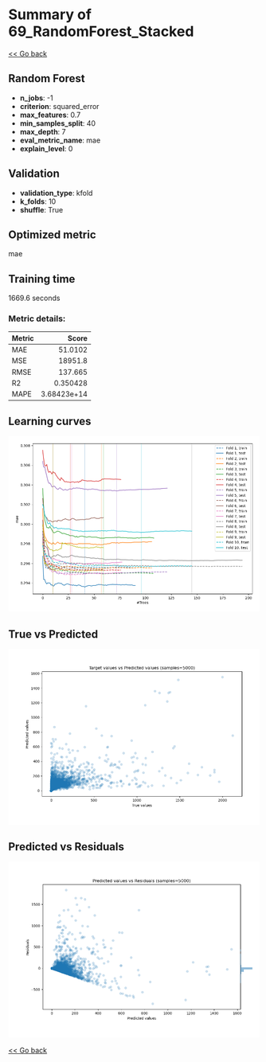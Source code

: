 # Summary of 69_RandomForest_Stacked

[<< Go back](../README.md)


## Random Forest
- **n_jobs**: -1
- **criterion**: squared_error
- **max_features**: 0.7
- **min_samples_split**: 40
- **max_depth**: 7
- **eval_metric_name**: mae
- **explain_level**: 0

## Validation
 - **validation_type**: kfold
 - **k_folds**: 10
 - **shuffle**: True

## Optimized metric
mae

## Training time

1669.6 seconds

### Metric details:
| Metric   |           Score |
|:---------|----------------:|
| MAE      |    51.0102      |
| MSE      | 18951.8         |
| RMSE     |   137.665       |
| R2       |     0.350428    |
| MAPE     |     3.68423e+14 |



## Learning curves
![Learning curves](learning_curves.png)
## True vs Predicted

![True vs Predicted](true_vs_predicted.png)


## Predicted vs Residuals

![Predicted vs Residuals](predicted_vs_residuals.png)



[<< Go back](../README.md)
